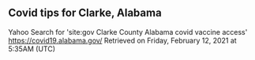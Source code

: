 ## Covid tips for Clarke, Alabama

Yahoo Search for 'site:gov Clarke County Alabama covid vaccine access'
https://covid19.alabama.gov/
Retrieved on Friday, February 12, 2021 at 5:35AM (UTC)